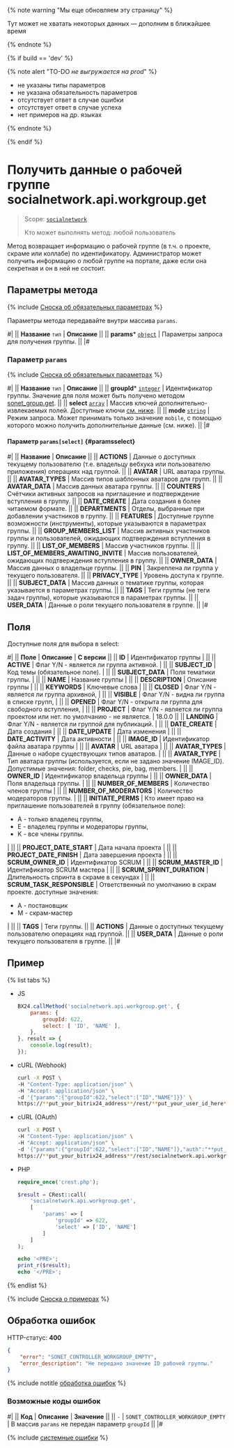
{% note warning "Мы еще обновляем эту страницу" %}

Тут может не хватать некоторых данных — дополним в ближайшее время

{% endnote %}

{% if build == 'dev' %}

{% note alert "TO-DO _не выгружается на prod_" %}

- не указаны типы параметров
- не указана обязательность параметров
- отсутствует ответ в случае ошибки
- отсутствует ответ в случае успеха
- нет примеров на др. языках

{% endnote %}

{% endif %}
# Получить данные о рабочей группе socialnetwork.api.workgroup.get

> Scope: [`socialnetwork`](../scopes/permissions.md)
>
> Кто может выполнять метод: любой пользователь

Метод возвращает информацию о рабочей группе (в т.ч. о проекте, скраме или коллабе) по идентификатору. Администратор может получить информацию о любой группе на портале, даже если она секретная и он в ней не состоит.

## Параметры метода

{% include [Сноска об обязательных параметрах](../../_includes/required.md) %}

Параметры метода передавайте внутри массива `params`.

#|
|| **Название** `тип` | **Описание** ||
|| **params*** [`object`](../data-types.md) | Параметры запроса для получения группы. ||
|#

### Параметр `params`

{% include [Сноска об обязательных параметрах](../../_includes/required.md) %}

#|
|| **Название** `тип` | **Описание** ||
|| **groupId*** [`integer`](../data-types.md) | Идентификатор группы. Значение для поля может быть получено методом [sonet_group.get](./sonet-group-get.md). ||
|| **select** [`array`](../data-types.md) | Массив ключей дополнительно-извлекаемых полей. Доступные ключи [см. ниже](#paramsselect). ||
|| **mode** [`string`](../data-types.md) | Режим запроса. Может принимать только значение `mobile`, с помощью которого можно получить дополнительные данные (см. ниже). ||
|#

#### Параметр `params[select]` {#paramsselect}

#|
|| **Название** | **Описание** ||
|| **ACTIONS** | Данные о доступных текущему пользователю (т.е. владельцу вебхука или пользователю приложения) операциях над группой. ||
|| **AVATAR** | URL аватара группы. ||
|| **AVATAR_TYPES** | Массив типов шаблонных аватаров для групп. ||
|| **AVATAR_DATA** | Массив данных аватара группы. ||
|| **COUNTERS** | Счётчики активных запросов на приглашение и подтверждение вступления в группу. ||
|| **DATE_CREATE** | Дата создания в более читаемом формате. ||
|| **DEPARTMENTS** | Отделы, выбранные при добавлении участников в группу. ||
|| **FEATURES** | Доступные группе возможности (инструменты), которые указываются в параметрах группы. ||
|| **GROUP_MEMBERS_LIST** | Массив активных участников группы и пользователей, ожидающих подтверждения вступления в группу. ||
|| **LIST_OF_MEMBERS** | Массив участников группы. ||
|| **LIST_OF_MEMBERS_AWAITING_INVITE** | Массив пользователей, ожидающих подтверждения вступления в группу. ||
|| **OWNER_DATA** | Массив данных о владельце группы. ||
|| **PIN** | Закреплена ли группа у текущего пользователя. ||
|| **PRIVACY_TYPE** | Уровень доступа к группе. ||
|| **SUBJECT_DATA** | Массив данных о тематике группы, которая указывается в параметрах группы. ||
|| **TAGS** | Теги группы (не теги задач группы), которые указываются в параметрах группы. ||
|| **USER_DATA** | Данные о роли текущего пользователя в группе. ||
|#

## Поля

Доступные поля для выбора в select:

#|
|| **Поле** | **Описание** | **С версии** ||
|| **ID** | Идентификатор группы | ||
|| **ACTIVE** | Флаг Y/N - является ли группа активной. | ||
|| **SUBJECT_ID** | Код темы (обязательное поле). | ||
|| **SUBJECT_DATA** | Поля тематики группы. | ||
|| **NAME** | Название группы | ||
|| **DESCRIPTION** | Описание группы | ||
|| **KEYWORDS** | Ключевые слова | ||
|| **CLOSED** | Флаг Y/N - является ли группа архивной, | ||
|| **VISIBLE** | Флаг Y/N - видна ли группа в списке групп, | ||
|| **OPENED** | Флаг Y/N - открыта ли группа для свободного вступления, | ||
|| **PROJECT** | Флаг Y/N - является ли группа проектом или нет. по умолчанию - не является. | 18.0.0 ||
|| **LANDING** | Флаг Y/N - является ли группой для публикаций. | ||
|| **DATE_CREATE** | Дата создания | ||
|| **DATE_UPDATE** | Дата изменения | ||
|| **DATE_ACTIVITY** | Дата активности | ||
|| **IMAGE_ID** | Идентификатор файла аватара группы | ||
|| **AVATAR** | URL аватара | ||
|| **AVATAR_TYPES** | Данные о наборе существующих типов аватаров. | ||
|| **AVATAR_TYPE** | Тип аватара группы (используется, если не задано значение IMAGE_ID). Допустимые значения: folder, checks, pie, bag, members. | ||
|| **OWNER_ID** | Идентификатор владельца группы | ||
|| **OWNER_DATA** | Поля владельца группы. | ||
|| **NUMBER_OF_MEMBERS** | Количество членов группы | ||
|| **NUMBER_OF_MODERATORS** | Количество модераторов группы. | ||
|| **INITIATE_PERMS** | Кто имеет право на приглашение пользователей в группу (обязательное поле):<ul><li>A - только владелец группы,</li><li>E - владелец группы и модераторы группы,</li><li>K - все члены группы.</li></ul> | ||
|| **PROJECT_DATE_START** | Дата начала проекта | ||
|| **PROJECT_DATE_FINISH** | Дата завершения проекта | ||
|| **SCRUM_OWNER_ID** | Идентификатор SCRUM | ||
|| **SCRUM_MASTER_ID** | Идентификатор SCRUM мастера | ||
|| **SCRUM_SPRINT_DURATION** | Длительность спринта в скраме в секундах | ||
|| **SCRUM_TASK_RESPONSIBLE** | Ответственный по умолчанию в скрам проекте. доступные значения:<ul><li>A - постановщик</li><li>M - скрам-мастер</li></ul> | ||
|| **TAGS** | Теги группы. ||
|| **ACTIONS** | Данные о доступных текущему пользователю операциях над группой. ||
|| **USER_DATA** | Данные о роли текущего пользователя в группе. ||
|#

## Пример

{% list tabs %}

- JS

    ```js
    BX24.callMethod('socialnetwork.api.workgroup.get', {
        params: {
            groupId: 622,
            select: [ 'ID', 'NAME' ],
        },
    }, result => {
        console.log(result);
    });
    ```

- cURL (Webhook)

    ```bash
    curl -X POST \
    -H "Content-Type: application/json" \
    -H "Accept: application/json" \
    -d '{"params":{"groupId":622,"select":["ID","NAME"]}}' \
    https://**put_your_bitrix24_address**/rest/**put_your_user_id_here**/**put_your_webbhook_here**/socialnetwork.api.workgroup.get
    ```

- cURL (OAuth)

    ```bash
    curl -X POST \
    -H "Content-Type: application/json" \
    -H "Accept: application/json" \
    -d '{"params":{"groupId":622,"select":["ID","NAME"]},"auth":"**put_access_token_here**"}' \
    https://**put_your_bitrix24_address**/rest/socialnetwork.api.workgroup.get
    ```

- PHP

    ```php
    require_once('crest.php');

    $result = CRest::call(
        'socialnetwork.api.workgroup.get',
        [
            'params' => [
                'groupId' => 622,
                'select' => ['ID', 'NAME']
            ]
        ]
    );

    echo '<PRE>';
    print_r($result);
    echo '</PRE>';
    ```

{% endlist %}


{% include [Сноска о примерах](../../_includes/examples.md) %}

## Обработка ошибок

HTTP-статус: **400**

```json
{
    "error": "SONET_CONTROLLER_WORKGROUP_EMPTY",
    "error_description": "Не передано значение ID рабочей группы."
}
```
{% include notitle [обработка ошибок](../../_includes/error-info.md) %}

### Возможные коды ошибок

#|
|| **Код** | **Описание** | **Значение** ||
|| `-`     | `SONET_CONTROLLER_WORKGROUP_EMPTY` | В массив `params` не передан параметр `groupId` ||
|#

{% include [системные ошибки](../../_includes/system-errors.md) %}
